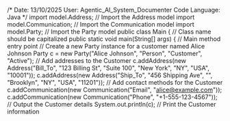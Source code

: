 /*
Date: 13/10/2025
User: Agentic_AI_System_Documenter
Code Language: Java
*/
import model.Address; // Import the Address model
import model.Communication; // Import the Communication model
import model.Party; // Import the Party model
public class Main { // Class name should be capitalized
    public static void main(String[] args) { // Main method entry point
        // Create a new Party instance for a customer named Alice Johnson
        Party c = new Party("Alice Johnson", "Person", "Customer", "Active");
        // Add addresses to the Customer
        c.addAddress(new Address("Bill_To", "123 Billing St", "Suite 100", "New York", "NY", "USA", "10001"));
        c.addAddress(new Address("Ship_To", "456 Shipping Ave", "", "Brooklyn", "NY", "USA", "11201"));
        // Add contact methods for the Customer
        c.addCommunication(new Communication("Email", "alice@example.com"));
        c.addCommunication(new Communication("Phone", "+1-555-123-4567"));
        // Output the Customer details
        System.out.println(c); // Print the Customer information